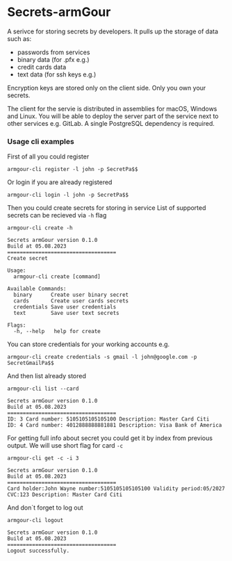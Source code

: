 # Secrets-armGour

A serivce for storing secrets by developers.
It pulls up the storage of data such as:
- passwords from services
- binary data (for .pfx e.g.)
- credit cards data
- text data (for ssh keys e.g.)

Encryption keys are stored only on the client side.
Only you own your secrets.

The client for the servie is distributed in assemblies for macOS, Windows and Linux.
You will be able to deploy the server part of the service next to other services e.g. GitLab.
A single PostgreSQL dependency is required.

### Usage cli examples

First of all you could register
```
armgour-cli register -l john -p SecretPa$$
```
Or login if you are already registered
```
armgour-cli login -l john -p SecretPa$$
```
Then you could create secrets for storing in service
List of supported secrets can be recieved via `-h` flag
```
armgour-cli create -h

Secrets armGour version 0.1.0
Build at 05.08.2023
===================================
Create secret

Usage:
  armgour-cli create [command]

Available Commands:
  binary      Create user binary secret
  cards       Create user cards secrets
  credentials Save user credentials
  text        Save user text secrets

Flags:
  -h, --help   help for create
```

You can store credentials for your working accounts e.g.
```
armgour-cli create credentials -s gmail -l john@google.com -p SecretGmailPa$$
```
And then list already stored
```
armgour-cli list --card

Secrets armGour version 0.1.0
Build at 05.08.2023
===================================
ID: 3 Card number: 5105105105105100 Description: Master Card Citi
ID: 4 Card number: 4012888888881881 Description: Visa Bank of America

```
For getting full info about secret you could get it by index from previous output.
We will use short flag for card `-c`
```
armgour-cli get -c -i 3

Secrets armGour version 0.1.0
Build at 05.08.2023
===================================
Card holder:John Wayne number:5105105105105100 Validity period:05/2027 CVC:123 Description: Master Card Citi
```
And don`t forget to log out
```
armgour-cli logout

Secrets armGour version 0.1.0
Build at 05.08.2023
===================================
Logout successfully.
```
